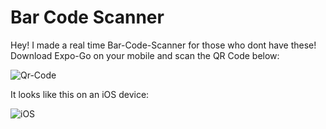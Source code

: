 # Bar Code Scanner

Hey! I made a real time Bar-Code-Scanner for those who dont have these! Download Expo-Go on your mobile and scan the QR Code below:

![Qr-Code](https://user-images.githubusercontent.com/84667872/120753435-c76b6500-c528-11eb-88a2-b261213793d9.PNG)

It looks like this on an iOS device:

![iOS](https://user-images.githubusercontent.com/84667872/120753487-dc47f880-c528-11eb-90f1-2e5adfa38cfe.PNG)
